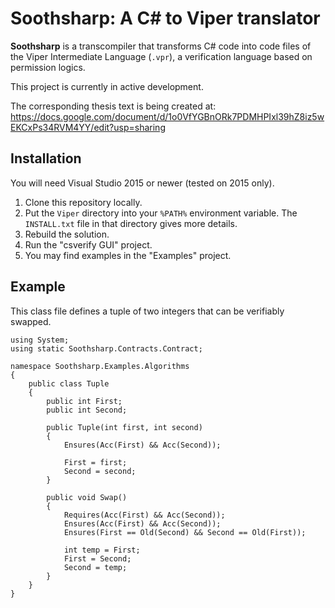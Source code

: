 # Soothsharp: A C# to Viper translator
**Soothsharp** is a transcompiler that transforms C# code into code files of the Viper Intermediate Language (`.vpr`), a verification language based on permission logics.

This project is currently in active development.

The corresponding thesis text is being created at: https://docs.google.com/document/d/1o0VfYGBnORk7PDMHPIxl39hZ8iz5wEKCxPs34RVM4YY/edit?usp=sharing


## Installation
You will need Visual Studio 2015 or newer (tested on 2015 only).

1. Clone this repository locally.
2. Put the `Viper` directory into your `%PATH%` environment variable. The `INSTALL.txt` file in that directory gives more details.
3. Rebuild the solution.
4. Run the "csverify GUI" project.
5. You may find examples in the "Examples" project.

## Example

This class file defines a tuple of two integers that can be verifiably swapped.

```
using System;
using static Soothsharp.Contracts.Contract;

namespace Soothsharp.Examples.Algorithms
{
    public class Tuple
    {
        public int First;
        public int Second;

        public Tuple(int first, int second)
        {
            Ensures(Acc(First) && Acc(Second));

            First = first;
            Second = second;
        }

        public void Swap()
        {
            Requires(Acc(First) && Acc(Second));
            Ensures(Acc(First) && Acc(Second));
            Ensures(First == Old(Second) && Second == Old(First));

            int temp = First;
            First = Second;
            Second = temp;
        }
    }
}
```